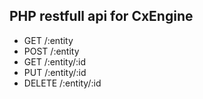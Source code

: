 PHP restfull api for CxEngine
---

- GET /:entity
- POST /:entity
- GET /:entity/:id
- PUT /:entity/:id
- DELETE /:entity/:id